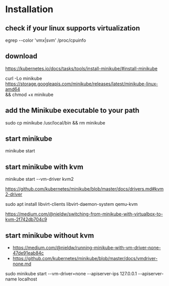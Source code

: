 Installation
============

check if your linux supports virtualization
-------------------------------------------

egrep --color 'vmx|svm' /proc/cpuinfo


download 
--------

https://kubernetes.io/docs/tasks/tools/install-minikube/#install-minikube

curl -Lo minikube https://storage.googleapis.com/minikube/releases/latest/minikube-linux-amd64 \
  && chmod +x minikube


add the Minikube executable to your path
----------------------------------------

sudo cp minikube /usr/local/bin && rm minikube


start minikube
--------------

minikube start

start minikube with kvm
-----------------------

minikube start --vm-driver kvm2

https://github.com/kubernetes/minikube/blob/master/docs/drivers.md#kvm2-driver

sudo apt install libvirt-clients libvirt-daemon-system qemu-kvm


https://medium.com/@nieldw/switching-from-minikube-with-virtualbox-to-kvm-2f742db704c9


start minikube without kvm
--------------------------

- https://medium.com/@nieldw/running-minikube-with-vm-driver-none-47de91eab84c
- https://github.com/kubernetes/minikube/blob/master/docs/vmdriver-none.md


sudo minikube start --vm-driver=none --apiserver-ips 127.0.0.1 --apiserver-name localhost
